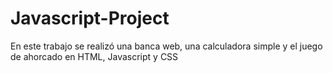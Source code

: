 # Javascript-Project
En este trabajo se realizó una banca web, una calculadora simple y el juego de ahorcado en HTML, Javascript y CSS
